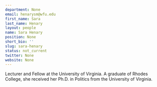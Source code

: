 ```yaml
---
department: None
email: henarysm@wfu.edu
first_name: Sara
last_name: Henary
layout: people
name: Sara Henary
position: None
short_bio: ''
slug: sara-henary
status: not_current
twitter: None
website: None
---
```


Lecturer and Fellow at the University of Virginia. A graduate of Rhodes College, she received her Ph.D. in Politics from the University of Virginia.
